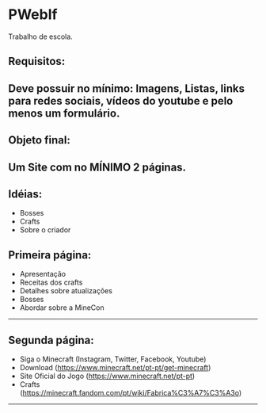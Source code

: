 # PWebIf

Trabalho de escola.

Requisitos:
---------------------------------
Deve possuir no mínimo: Imagens, Listas, links para redes sociais, vídeos do youtube e pelo menos um formulário.
----------------------------------

Objeto final:
----------------------------------
Um Site com no MÍNIMO 2 páginas.
----------------------------------

Idéias:
----------------------------------
- Bosses
- Crafts
- Sobre o criador

Primeira página:
----------------------------------
- Apresentação
- Receitas dos crafts
- Detalhes sobre atualizações
- Bosses
- Abordar sobre a MineCon

----------------------------------

Segunda página:
----------------------------------
- Siga o Minecraft (Instagram, Twitter, Facebook, Youtube)
- Download (https://www.minecraft.net/pt-pt/get-minecraft)
- Site Oficial do Jogo (https://www.minecraft.net/pt-pt)
- Crafts (https://minecraft.fandom.com/pt/wiki/Fabrica%C3%A7%C3%A3o)




----------------------------------
